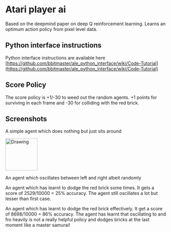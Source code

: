 # Atari player ai
Based on the deepmind paper on deep Q reinforcement learning. Learns an optimum action policy from pixel level data.

## Python interface instructions
Python interface instructions are available here
[https://github.com/bbitmaster/ale_python_interface/wiki/Code-Tutorial](https://github.com/bbitmaster/ale_python_interface/wiki/Code-Tutorial)

## Score Policy
The score policy is +1/-30 to weed out the random agents. +1 points for surviving in each frame and -30 for colliding with the red brick.


## Screenshots
A simple agent which does nothing but just sits around

<img src="https://cloud.githubusercontent.com/assets/890250/14069263/4a602094-f4b5-11e5-8a0e-63a236134841.gif" alt="Drawing" style="height: 100px;"/>

An agent which oscillates between left and right albeit randomly

An agent which has learnt to dodge the red brick some times. It gets a score of 2529/10000 = 25% accuracy. The agent still oscillates a lot but lesser than first case.

An agent which has learnt to dodge the red brick effectively. It get a score of 8698/10000 = 86% accuracy. The agent has learnt that oscillating to and fro heavily is not a really helpful policy and dodges bricks at the last moment like a master samurai!

